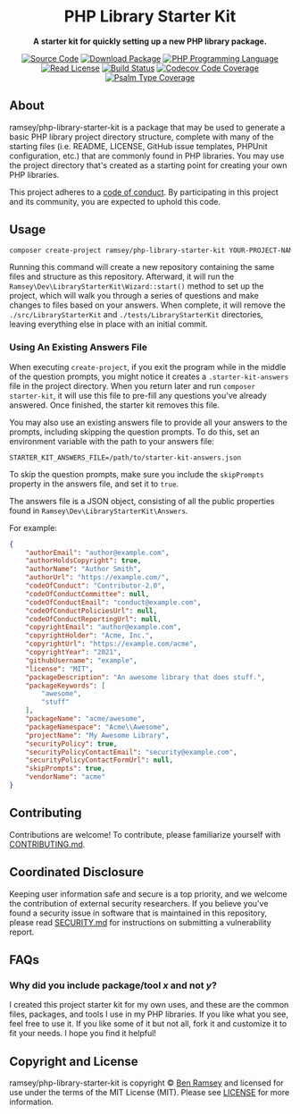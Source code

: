 <h1 align="center"><!-- NAME_START -->PHP Library Starter Kit<!-- NAME_END --></h1>

<!-- BADGES_START -->
<p align="center">
    <strong>A starter kit for quickly setting up a new PHP library package.</strong>
</p>

<p align="center">
    <a href="https://github.com/ramsey/php-library-starter-kit"><img src="http://img.shields.io/badge/source-ramsey/php--library--starter--kit-blue.svg?style=flat-square" alt="Source Code"></a>
    <a href="https://packagist.org/packages/ramsey/php-library-starter-kit"><img src="https://img.shields.io/packagist/v/ramsey/php-library-starter-kit.svg?style=flat-square&label=release" alt="Download Package"></a>
    <a href="https://php.net"><img src="https://img.shields.io/packagist/php-v/ramsey/php-library-starter-kit.svg?style=flat-square&colorB=%238892BF" alt="PHP Programming Language"></a>
    <a href="https://github.com/ramsey/php-library-starter-kit/blob/main/LICENSE"><img src="https://img.shields.io/packagist/l/ramsey/php-library-starter-kit.svg?style=flat-square&colorB=darkcyan" alt="Read License"></a>
    <a href="https://github.com/ramsey/php-library-starter-kit/actions/workflows/continuous-integration.yml"><img src="https://img.shields.io/github/actions/workflow/status/ramsey/php-library-starter-kit/continuous-integration.yml?branch=main&style=flat-square&logo=github" alt="Build Status"></a>
    <a href="https://codecov.io/gh/ramsey/php-library-starter-kit"><img src="https://img.shields.io/codecov/c/gh/ramsey/php-library-starter-kit?label=codecov&logo=codecov&style=flat-square" alt="Codecov Code Coverage"></a>
    <a href="https://shepherd.dev/github/ramsey/php-library-starter-kit"><img src="https://img.shields.io/endpoint?style=flat-square&url=https%3A%2F%2Fshepherd.dev%2Fgithub%2Framsey%2Fphp-library-starter-kit%2Fcoverage" alt="Psalm Type Coverage"></a>
</p>
<!-- BADGES_END -->

<!-- DESC_START -->
## About

ramsey/php-library-starter-kit is a package that may be used to generate a basic
PHP library project directory structure, complete with many of the starting
files (i.e. README, LICENSE, GitHub issue templates, PHPUnit configuration,
etc.) that are commonly found in PHP libraries. You may use the project
directory that's created as a starting point for creating your own PHP libraries.
<!-- DESC_END -->

<!-- COC_START -->
This project adheres to a [code of conduct](CODE_OF_CONDUCT.md).
By participating in this project and its community, you are expected to
uphold this code.
<!-- COC_END -->

<!-- USAGE_START -->
## Usage

``` bash
composer create-project ramsey/php-library-starter-kit YOUR-PROJECT-NAME
```

Running this command will create a new repository containing the same files
and structure as this repository. Afterward, it will run the
`Ramsey\Dev\LibraryStarterKit\Wizard::start()` method to set up the project, which will
walk you through a series of questions and make changes to files based on your
answers. When complete, it will remove the `./src/LibraryStarterKit` and `./tests/LibraryStarterKit`
directories, leaving everything else in place with an initial commit.

### Using An Existing Answers File

When executing `create-project`, if you exit the program while in the middle of
the question prompts, you might notice it creates a `.starter-kit-answers` file
in the project directory. When you return later and run `composer starter-kit`,
it will use this file to pre-fill any questions you've already answered. Once
finished, the starter kit removes this file.

You may also use an existing answers file to provide all your answers to the
prompts, including skipping the question prompts. To do this, set an environment
variable with the path to your answers file:

```shell
STARTER_KIT_ANSWERS_FILE=/path/to/starter-kit-answers.json
```

To skip the question prompts, make sure you include the `skipPrompts` property
in the answers file, and set it to `true`.

The answers file is a JSON object, consisting of all the public properties found
in `Ramsey\Dev\LibraryStarterKit\Answers`.

For example:

```json
{
    "authorEmail": "author@example.com",
    "authorHoldsCopyright": true,
    "authorName": "Author Smith",
    "authorUrl": "https://example.com/",
    "codeOfConduct": "Contributor-2.0",
    "codeOfConductCommittee": null,
    "codeOfConductEmail": "conduct@example.com",
    "codeOfConductPoliciesUrl": null,
    "codeOfConductReportingUrl": null,
    "copyrightEmail": "author@example.com",
    "copyrightHolder": "Acme, Inc.",
    "copyrightUrl": "https://example.com/acme",
    "copyrightYear": "2021",
    "githubUsername": "example",
    "license": "MIT",
    "packageDescription": "An awesome library that does stuff.",
    "packageKeywords": [
        "awesome",
        "stuff"
    ],
    "packageName": "acme/awesome",
    "packageNamespace": "Acme\\Awesome",
    "projectName": "My Awesome Library",
    "securityPolicy": true,
    "securityPolicyContactEmail": "security@example.com",
    "securityPolicyContactFormUrl": null,
    "skipPrompts": true,
    "vendorName": "acme"
}
```
<!-- USAGE_END -->

## Contributing

Contributions are welcome! To contribute, please familiarize yourself with
[CONTRIBUTING.md](CONTRIBUTING.md).

<!-- SECURITY_START -->
## Coordinated Disclosure

Keeping user information safe and secure is a top priority, and we welcome the
contribution of external security researchers. If you believe you've found a
security issue in software that is maintained in this repository, please read
[SECURITY.md](SECURITY.md) for instructions on submitting a vulnerability report.
<!-- SECURITY_END -->

<!-- FAQ_START -->
## FAQs

### Why did you include package/tool *x* and not *y*?

I created this project starter kit for my own uses, and these are the
common files, packages, and tools I use in my PHP libraries. If you like what
you see, feel free to use it. If you like some of it but not all, fork it and
customize it to fit your needs. I hope you find it helpful!
<!-- FAQ_END -->

<!-- COPYRIGHT_START -->
## Copyright and License

ramsey/php-library-starter-kit is copyright © [Ben Ramsey](https://benramsey.com)
and licensed for use under the terms of the
MIT License (MIT). Please see [LICENSE](LICENSE) for more information.
<!-- COPYRIGHT_END -->
